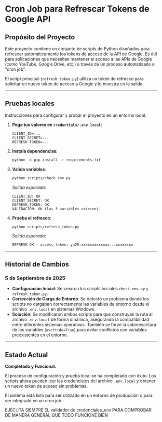 # Cron Job para Refrescar Tokens de Google API

## Propósito del Proyecto

Este proyecto contiene un conjunto de scripts de Python diseñados para refrescar automáticamente los tokens de acceso de la API de Google. Es útil para aplicaciones que necesitan mantener el acceso a las APIs de Google (como YouTube, Google Drive, etc.) a través de un proceso automatizado o "cron job".

El script principal (`refresh_token.py`) utiliza un token de refresco para solicitar un nuevo token de acceso a Google y lo muestra en la salida.

---

## Pruebas locales

Instrucciones para configurar y probar el proyecto en un entorno local.

1.  **Pega tus valores en `credentials/.env.local`**:
    ```
    CLIENT_ID=...
    CLIENT_SECRET=...
    REFRESH_TOKEN=...
    ```

2.  **Instala dependencias**:
    ```bash
    python -m pip install -r requirements.txt
    ```

3.  **Valida variables**:
    ```bash
    python scripts/check_env.py
    ```
    *Salida esperada*:
    ```
    CLIENT_ID: OK
    CLIENT_SECRET: OK
    REFRESH_TOKEN: OK
    VALIDACIÓN: OK (las 3 variables existen).
    ```

4.  **Prueba el refresco**:
    ```bash
    python scripts/refresh_token.py
    ```
    *Salida esperada*:
    ```
    REFRESH OK — access_token: ya29.xxxxxxxxxxxxx...xxxxxxxx
    ```

---

## Historial de Cambios

### 5 de Septiembre de 2025

-   **Configuración Inicial**: Se crearon los scripts iniciales `check_env.py` y `refresh_token.py`.
-   **Corrección de Carga de Entorno**: Se detectó un problema donde los scripts no cargaban correctamente las variables de entorno desde el archivo `.env.local` en sistemas Windows.
-   **Solución**: Se modificaron ambos scripts para que construyan la ruta al archivo `.env.local` de forma dinámica, asegurando la compatibilidad entre diferentes sistemas operativos. También se forzó la sobreescritura de las variables (`override=True`) para evitar conflictos con variables preexistentes en el entorno.

---

## Estado Actual

**Completado y Funcional.**

El proceso de configuración y prueba local se ha completado con éxito. Los scripts ahora pueden leer las credenciales del archivo `.env.local` y obtener un nuevo token de acceso sin problemas.

El sistema está listo para ser utilizado en un entorno de producción o para ser integrado en un cron job.

EJECUTA SIEMPRE EL validador de credenciales_env PARA COMPROBAR DE MANERA GENERAL QUE TODO FUNCIONE BIEN